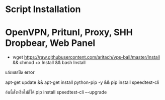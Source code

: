 # Script Installation
# OpenVPN, Pritunl, Proxy, SHH Dropbear, Web Panel

- wget https://raw.githubusercontent.com/aritach/vps-ball/master/Install && chmod +x Install && bash Install

แก้เทสสปีด error

apt-get update && apt-get install python-pip -y && pip install speedtest-cli


อ้นนี้สั่งหรือไม่ก็ได้ 
pip install speedtest-cli –-upgrade
